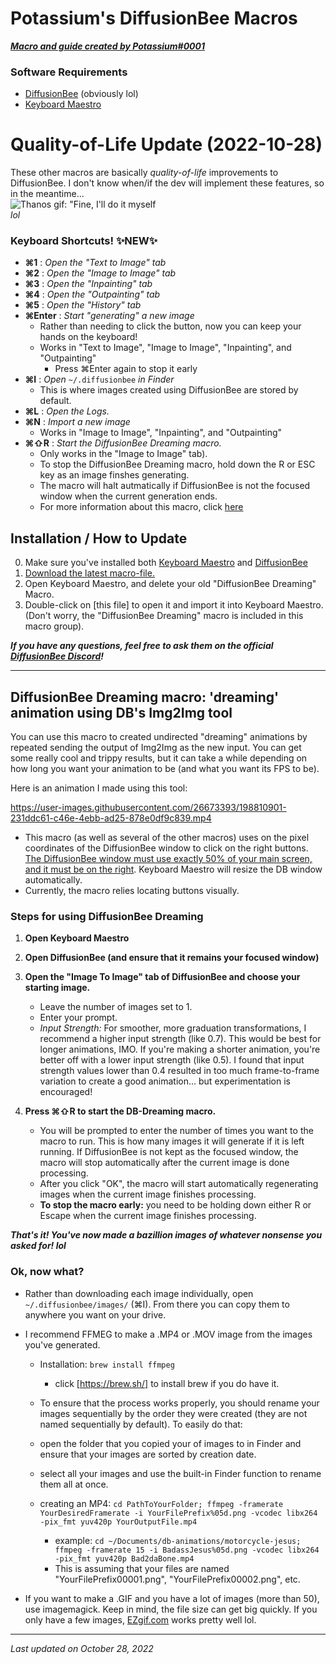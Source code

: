 # Potassium's DiffusionBee Macros
***[Macro and guide created by Potassium#0001](https://github.com/CaptainPotassium/Potassium-DB-Macro)***  

### Software Requirements
- [DiffusionBee](https://github.com/divamgupta/diffusionbee-stable-diffusion-ui/releases) (obviously lol)
- [Keyboard Maestro](https://www.keyboardmaestro.com/)

# Quality-of-Life Update (2022-10-28)
These other macros are basically *quality-of-life* improvements to DiffusionBee. I don't know when/if the dev will implement these features, so in the meantime...    
![Thanos gif: "Fine, I'll do it myself](https://u.cubeupload.com/CaptainPotassium/thanosfineilldoitmys.gif)  
*lol*

### Keyboard Shortcuts! ✨NEW✨ 
- **⌘1** : *Open the "Text to Image" tab*
- **⌘2** : *Open the "Image to Image" tab*
- **⌘3** : *Open the "Inpainting" tab*
- **⌘4** : *Open the "Outpainting" tab*
- **⌘5** : *Open the "History" tab*
- **⌘Enter** : *Start "generating" a new image*
  - Rather than needing to click the button, now you can keep your hands on the keyboard!
  - Works in "Text to Image", "Image to Image", "Inpainting", and "Outpainting"
	- Press ⌘Enter again to stop it early
- **⌘I** : *Open* `~/.diffusionbee` *in Finder*
  - This is where images created using DiffusionBee are stored by default.
- **⌘L** : *Open the Logs.*
- **⌘N** : *Import a new image*
  - Works in "Image to Image", "Inpainting", and "Outpainting"
- **⌘⇧R** : *Start the DiffusionBee Dreaming macro.*
  - Only works in the "Image to Image" tab).
  - To stop the DiffusionBee Dreaming macro, hold down the R or ESC key as an image finshes generating. 
  - The macro will halt autmatically if DiffusionBee is not the focused window when the current generation ends.
  - For more information about this macro, click [here](https://github.com/CaptainPotassium/Potassium-DB-Macro/new/main#diffusionbee-dreaming-dreaming-animation-using-dbs-img2img-tool)


## Installation / How to Update
0. Make sure you've installed both [Keyboard Maestro](https://www.keyboardmaestro.com/) and [DiffusionBee](https://github.com/divamgupta/diffusionbee-stable-diffusion-ui/releases)
1. [Download the latest macro-file.](LINK-GOES-HERE)
2. Open Keyboard Maestro, and delete your old "DiffusionBee Dreaming" Macro.
3. Double-click on [this file] to open it and import it into Keyboard Maestro. (Don't worry, the "DiffusionBee Dreaming" macro is included in this macro group).

***If you have any questions, feel free to ask them on the official [DiffusionBee Discord](https://discord.gg/Q3QP6HjG)!***

---

## DiffusionBee Dreaming macro: 'dreaming' animation using DB's Img2Img tool

You can use this macro to created undirected "dreaming" animations by repeated sending the output of Img2Img as the new input. You can get some really cool and trippy results, but it can take a while depending on how long you want your animation to be (and what you want its FPS to be).  

Here is an animation I made using this tool:

https://user-images.githubusercontent.com/26673393/198810901-231ddc61-c46e-4ebb-ad25-878e0df9c839.mp4


- This macro (as well as several of the other macros) uses on the pixel coordinates of the DiffusionBee window to click on the right buttons. [The DiffusionBee window must use exactly 50% of your main screen, and it must be on the right](https://u.cubeupload.com/CaptainPotassium/diffusionbeearrangem.png). Keyboard Maestro will resize the DB window automatically.
- Currently, the macro relies locating buttons visually. 

### Steps for using DiffusionBee Dreaming
1. **Open Keyboard Maestro**
2. **Open DiffusionBee (and ensure that it remains your focused window)**
3. **Open the "Image To Image" tab of DiffusionBee and choose your starting image.** 
	- Leave the number of images set to 1.
	- Enter your prompt.
	- *Input Strength:* For smoother, more graduation transformations, I recommend a higher input strength (like 0.7). This would be best for longer animations, IMO. If you're making a shorter animation, you're better off with a lower input strength (like 0.5). I found that input strength values lower than 0.4 resulted in too much frame-to-frame variation to create a good animation... but experimentation is encouraged!

5. **Press ⌘⇧R to start the DB-Dreaming macro.**
	- You will be prompted to enter the number of times you want to the macro to run. This is how many images it will generate if it is left running. If DiffusionBee is not kept as the focused window, the macro will stop automatically after the current image is done processing.
	- After you click "OK", the macro will start automatically regenerating images when the current image finishes processing.
	- **To stop the macro early:** you need to be holding down either R or Escape when the current image finishes processing.

***That's it! You've now made a bazillion images of whatever nonsense you asked for! lol***

### Ok, now what?
- Rather than downloading each image individually, open `~/.diffusionbee/images/` (⌘I). From there you can copy them to anywhere you want on your drive.
- I recommend FFMEG to make a .MP4 or .MOV image from the images you've generated.
	- Installation: `brew install ffmpeg`
		- click [https://brew.sh/] to install brew if you do have it.
	- To ensure that the process works properly, you should rename your images sequentially by the order they were created (they are not named sequentially by default). To easily do that: 
	- open the folder that you copied your of images to in Finder and ensure that your images are sorted by creation date.
	- select all your images and use the built-in Finder function to rename them all at once. 

	- creating an MP4: `cd PathToYourFolder; ffmpeg -framerate YourDesiredFramerate -i YourFilePrefix%05d.png -vcodec libx264 -pix_fmt yuv420p YourOutputFile.mp4`
		- example: `cd ~/Documents/db-animations/motorcycle-jesus; ffmpeg -framerate 15 -i BadassJesus%05d.png -vcodec libx264 -pix_fmt yuv420p Bad2daBone.mp4`
		- This is assuming that your files are named "YourFilePrefix00001.png", "YourFilePrefix00002.png", etc.

- If you want to make a .GIF and you have a lot of images (more than 50), use imagemagick. Keep in mind, the file size can get big quickly. If you only have a few images, [EZgif.com](https://ezgif.com/maker) works pretty well lol.

---

*Last updated on October 28, 2022*  
